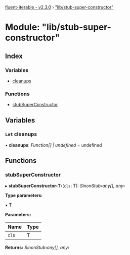 [fluent-iterable - v2.3.0](../README.md) › ["lib/stub-super-constructor"](_lib_stub_super_constructor_.md)

# Module: "lib/stub-super-constructor"

## Index

### Variables

* [cleanups](_lib_stub_super_constructor_.md#let-cleanups)

### Functions

* [stubSuperConstructor](_lib_stub_super_constructor_.md#stubsuperconstructor)

## Variables

### `Let` cleanups

• **cleanups**: *Function[] | undefined* = undefined

## Functions

###  stubSuperConstructor

▸ **stubSuperConstructor**‹**T**›(`cls`: T): *SinonStub‹any[], any›*

**Type parameters:**

▪ **T**

**Parameters:**

Name | Type |
------ | ------ |
`cls` | T |

**Returns:** *SinonStub‹any[], any›*
